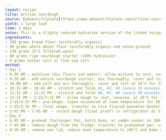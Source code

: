 ```yaml
---
layout: recipe
title: Artisan sourdough
source: [abeautifulplate](https://www.abeautifulplate.com/artisan-sourdough-bread-recipe/)
yield: 1 large loaf
time: 2 days
notes: This is a slighty reduced hydration version of the linked recipe. 
ingredients:
- 350 grams bread flour (preferably organic) 
- 90 grams whole wheat flour (preferably organic and stone-ground) 
- 330 grams 32°C filtered water 
- 90 grams ripe sourdough starter (100% hydration) 
- 9 grams kosher salt or fine sea salt 
method:
- Day 1
- 8:30 AM – autolyse (mix flours and water). allow mixture to rest, covered, at 26°C for 1 hour, or as long as 2 hours. 
- 9:30 AM – add mature sourdough starter, mix thoroughly. cover and rest at 26°C for 30 minutes.
- 10:00 AM – add salt and mix thoroughly. cover and rest at 26°C for 15 minutes.
- 10:15 AM – 10:45 AM – stretch and folds #1, #2, #3 (every 15 minutes). cover and rest at 26°C between each set. 
- 11:15 AM – 12:15 PM – stretch and folds #4, #5, #6 (every 30 minutes). cover and rest at 26°C between each set. 
- 12:15 PM – 2:15/3:15 PM – allow dough to rest, covered, at 26°C for the rest of the bulk fermentation period. this period will range from 1.5 – 2 hours (or much longer), depending on ambient temperature, starter strength, and flour variety. Generally, I like to end bulk fermentation when the dough is just under double in size. This has produced good results for me - and this guideline works well for this specific sourdough process and timeline. 
- 2:15/3:15 PM – pre-shape. leave uncovered at room temperature for 20 minutes.
- 2:35/3:35 PM – final shape. transfer to rice floured banneton basket, cover with a plastic bag, and seal. allow to rest at room - temperature for 10 minutes before transferring to the fridge.
- 3:45 PM – 7:45 AM  – retard dough (final proof) in refrigerator at 3°C for 16-17 hours. 
- Day 2
- 6:45 AM – preheat Challenger Pan, Dutch Oven, or combo cooker in 260°C oven for at least 1 hour. 
- 7:45 AM – remove dough from the fridge, transfer to preheated pan, score, and bake at 260°C with the lid on for 25 - minutes. 
- 8:10 AM – remove pan lid, reduce oven temperature to 245°C and bake uncovered for about 20 minutes or until deeply - caramelized. allow loaf to cool completely – this will take several hours – before slicing and serving.
---
```

